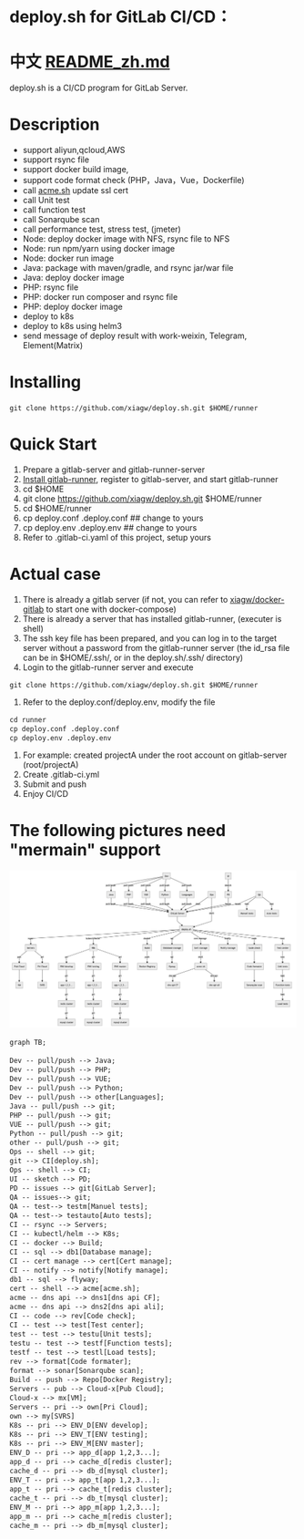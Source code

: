 # deploy.sh for GitLab CI/CD：

# 中文 [README_zh.md](README_zh.md)

deploy.sh is a CI/CD program for GitLab Server.
# Description
* support aliyun,qcloud,AWS
* support rsync file
* support docker build image,
* support code format check (PHP，Java，Vue，Dockerfile)
* call [acme.sh](https://github.com/acmesh-official/acme.sh.git) update ssl cert
* call Unit test
* call function test
* call Sonarqube scan
* call performance test, stress test, (jmeter)
* Node: deploy docker image with NFS, rsync file to NFS
* Node: run npm/yarn using docker image
* Node: docker run image
* Java: package with maven/gradle, and rsync jar/war file
* Java: deploy docker image
* PHP: rsync file
* PHP: docker run composer and rsync file
* PHP: deploy docker image
* deploy to k8s
* deploy to k8s using helm3
* send message of deploy result with work-weixin, Telegram, Element(Matrix)

# Installing
`git clone https://github.com/xiagw/deploy.sh.git $HOME/runner`

# Quick Start
1. Prepare a gitlab-server and gitlab-runner-server
1. [Install gitlab-runner](https://docs.gitlab.com/runner/install/linux-manually.html), register to gitlab-server, and start gitlab-runner
1. cd $HOME
1. git clone https://github.com/xiagw/deploy.sh.git $HOME/runner
1. cd $HOME/runner
1. cp deploy.conf .deploy.conf      ## change to yours
1. cp deploy.env .deploy.env        ## change to yours
1. Refer to .gitlab-ci.yaml of this project, setup yours


# Actual case
1. There is already a gitlab server (if not, you can refer to [xiagw/docker-gitlab](https://github.com/xiagw/docker-gitlab) to start one with docker-compose)
1. There is already a server that has installed gitlab-runner, (executer is shell)
1. The ssh key file has been prepared, and you can log in to the target server without a password from the gitlab-runner server (the id_rsa file can be in $HOME/.ssh/, or in the deploy.sh/.ssh/ directory)
1. Login to the gitlab-runner server and execute
```shell
git clone https://github.com/xiagw/deploy.sh.git $HOME/runner
```
1. Refer to the deploy.conf/deploy.env, modify the file
```shell
cd runner
cp deploy.conf .deploy.conf
cp deploy.env .deploy.env
```
1. For example: created projectA under the root account on gitlab-server (root/projectA)
1. Create .gitlab-ci.yml
1. Submit and push
1. Enjoy CI/CD

# The following pictures need "mermain" support
![](readme.png)

```mermaid
graph TB;

Dev -- pull/push --> Java;
Dev -- pull/push --> PHP;
Dev -- pull/push --> VUE;
Dev -- pull/push --> Python;
Dev -- pull/push --> other[Languages];
Java -- pull/push --> git;
PHP -- pull/push --> git;
VUE -- pull/push --> git;
Python -- pull/push --> git;
other -- pull/push --> git;
Ops -- shell --> git;
git --> CI[deploy.sh];
Ops -- shell --> CI;
UI -- sketch --> PD;
PD -- issues --> git[GitLab Server];
QA -- issues--> git;
QA -- test--> testm[Manuel tests];
QA -- test--> testauto[Auto tests];
CI -- rsync --> Servers;
CI -- kubectl/helm --> K8s;
CI -- docker --> Build;
CI -- sql --> db1[Database manage];
CI -- cert manage --> cert[Cert manage];
CI -- notify --> notify[Notify manage];
db1 -- sql --> flyway;
cert -- shell --> acme[acme.sh];
acme -- dns api --> dns1[dns api CF];
acme -- dns api --> dns2[dns api ali];
CI -- code --> rev[Code check];
CI -- test --> test[Test center];
test -- test --> testu[Unit tests];
testu -- test --> testf[Function tests];
testf -- test --> testl[Load tests];
rev --> format[Code formater];
format --> sonar[Sonarqube scan];
Build -- push --> Repo[Docker Registry];
Servers -- pub --> Cloud-x[Pub Cloud];
Cloud-x --> mx[VM];
Servers -- pri --> own[Pri Cloud];
own --> my[SVRS]
K8s -- pri --> ENV_D[ENV develop];
K8s -- pri --> ENV_T[ENV testing];
K8s -- pri --> ENV_M[ENV master];
ENV_D -- pri --> app_d[app 1,2,3...];
app_d -- pri --> cache_d[redis cluster];
cache_d -- pri --> db_d[mysql cluster];
ENV_T -- pri --> app_t[app 1,2,3...];
app_t -- pri --> cache_t[redis cluster];
cache_t -- pri --> db_t[mysql cluster];
ENV_M -- pri --> app_m[app 1,2,3...];
app_m -- pri --> cache_m[redis cluster];
cache_m -- pri --> db_m[mysql cluster];
```
